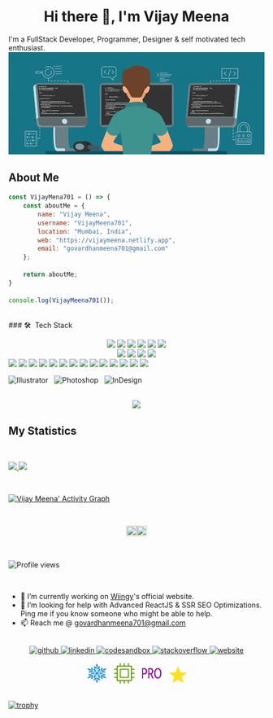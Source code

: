 <h1 align="center">
  <b>Hi there 👋, I'm Vijay Meena </b>
</h1>

I'm a FullStack Developer, Programmer, Designer & self motivated tech enthusiast.
![Banner.](https://github.com/VijayMeena701/VijayMeena701/raw/master/assets/software-developer.webp)
## About Me
```javascript
const VijayMena701 = () => {
	const aboutMe = {
    	name: "Vijay Meena",
        username: "VijayMeena701",
        location: "Mumbai, India",
        web: "https://vijaymeena.netlify.app",
        email: "govardhanmeena701@gmail.com"
	};
    
    return aboutMe;
}

console.log(VijayMeena701());
```
<br />
### 🛠 &nbsp;Tech Stack

<p>
<div align="center">
  <img src="https://img.shields.io/badge/-Python-306998?style=for-the-badge&logo=python&labelColor=282828">
  <img src="https://img.shields.io/badge/-C_Language-165CAA?style=for-the-badge&logo=C&labelColor=282828">
  <img src="https://img.shields.io/badge/-C%2B%2B-afabff?style=for-the-badge&logo=C%2B%2B&logoColor=A899dd&labelColor=282828">
  <img src="https://img.shields.io/badge/-HTML-e34c26?style=for-the-badge&logo=html5&logoColor=f06529&labelColor=282828">
  <img src="https://img.shields.io/badge/-CSS-3c99dc?style=for-the-badge&logo=css3&logoColor=55d3fa&labelColor=282828">
  <img src="https://img.shields.io/badge/-JavaScript-cc9900?style=for-the-badge&logo=javascript&logoColor=ffcc00&labelColor=282828">
</div>
<div align="center">
  <img src="https://img.shields.io/badge/-React-1c2c4c?style=for-the-badge&logo=react&logoColor=7cc5d9&labelColor=282828">
  <img src="https://img.shields.io/badge/-Svelte-ff5b25?style=for-the-badge&logo=svelte&labelColor=282828">
  <img src="https://img.shields.io/badge/-Node_JS-3cb73a?style=for-the-badge&logo=node.js&labelColor=282828">
  <img src="https://img.shields.io/badge/-Django-092E20?style=for-the-badge&logo=django&&logoColor=092e20&labelColor=828282">
</div>
<div>
  <img src="https://img.shields.io/badge/-Flask-828282?style=for-the-badge&logo=flask&labelColor=282828">
  <img src="https://img.shields.io/badge/-Material_UI-2196f3?style=for-the-badge&logo=mui&labelColor=282828">
  <img src="https://img.shields.io/badge/-Firebase-FFA611?style=for-the-badge&logo=firebase&labelColor=282828">
  <img src="https://img.shields.io/badge/-Redux-764ABC?style=for-the-badge&logo=redux&logoColor=764abc&labelColor=282828">
  <img src="https://img.shields.io/badge/-Mongo_DB-3FA037?style=for-the-badge&logo=mongodb&labelColor=282828">
  <img src="https://img.shields.io/badge/-My_SQL-0075Bf?style=for-the-badge&logo=mysql&labelColor=c2aa11">
  <img src="https://img.shields.io/badge/-Postgre_SQL-00539f?style=for-the-badge&logo=postgresql&labelColor=282828">
  <img src="https://img.shields.io/badge/-Styled_components-DB7093?style=for-the-badge&logo=styled-components&labelColor=282828">
  <img src="https://img.shields.io/badge/-Tailwind_CSS-4DC0B5?style=for-the-badge&logo=tailwind-css&labelColor=282828">
  <img src="https://img.shields.io/badge/-Bootstrap-553C7B?style=for-the-badge&logo=bootstrap&labelColor=282828">
  <img src="https://img.shields.io/badge/-Git-F1502F?style=for-the-badge&logo=git&labelColor=282828">
  <img src="https://img.shields.io/badge/-Github-282828?style=for-the-badge&logo=github&labelColor=282828">
  <img src="https://img.shields.io/badge/-Markdown-282828?style=for-the-badge&logo=markdown&labelColor=282828">
  <img src="https://img.shields.io/badge/-Markdown-0078D7?style=for-the-badge&logo=visual-studio-code&logoColor=0078D7&labelColor=282828">
</div>
</p>

![Illustrator](https://img.shields.io/badge/-Illustrator-05122A?style=flat&logo=adobe-illustrator)&nbsp;&nbsp;&nbsp;![Photoshop](https://img.shields.io/badge/-Photoshop-05122A?style=flat&logo=adobe-photoshop)&nbsp;&nbsp;&nbsp;![InDesign](https://img.shields.io/badge/-InDesign-05122A?style=flat&logo=adobe-indesign)

<br />
<div align="center">
  <a href="https://open.spotify.com/user/avkncc79dl8crqsqa6pr8hcnp">
    <img src="https://readme-spotify-tingz.vercel.app/api/now-playing">
  </a>
</div>

## My Statistics
<br/>
<p align="left">
  <a href="https://vijaymeena.netlify.app/">
  <img width="49.5%" src="https://github-readme-stats.vercel.app/api?username=VijayMeena701&show_icons=true&theme=gruvbox&count_private=true&hide_border=true" />
    <img width="49.5%" src="https://github-readme-streak-stats.herokuapp.com/?user=VijayMeena701&theme=gruvbox&hide_border=true" />
  </a>
</p>
<br/>

[![Vijay Meena' Activity Graph](https://activity-graph.herokuapp.com/graph?username=VijayMeena701&custom_title=Vijay%20Meena's%20Contribution%20Graph&theme=gruvbox&bg_color=282828&hide_border=true&line=d1a01f&point=c58545)](https://vijaymeena.netlify.app)

<br/>
<p align="center" style="display:flex;justify-content:center;align-items:center;">
  <a href="https://github.com/VijayMeena701/github-readme-stats">
  <img width="99%" height="20%" src="https://github-readme-stats.vercel.app/api/top-langs/?username=VijayMeena701&show_icons=true&theme=gruvbox&count_private=true&hide_border=true" />
  </a>
  <a href="https://github.com/VijayMeena701/github-readme-stats">
    <img width="98%" height="100%" src="https://github-readme-streak-stats.herokuapp.com/?user=VijayMeena701&count_private=true&theme=gruvbox&hide_border=true" />
  </a>
</p>
<br/>

![Profile views](https://gpvc.arturio.dev/VijayMeena701)  

<br/>

- 🔭 I’m currently working on [Wiingy](https://www.wiingy.com/)'s official website.
- 🤔 I’m looking for help with Advanced ReactJS & SSR SEO Optimizations. Ping me if you know someone who might be able to help.
- 📫 Reach me @ govardhanmeena701@gmail.com 

<br/>
<div align="center">
	<a href="https://github.com/VijayMeena701">
    	<img src='https://cdn.jsdelivr.net/npm/simple-icons@3.0.1/icons/github.svg' alt='github' height='40'>
    </a>
	<a href="https://www.linkedin.com/in/vijaymeena701/">
    	<img src='https://cdn.jsdelivr.net/npm/simple-icons@3.0.1/icons/linkedin.svg' alt='linkedin' height='40'>
    </a>
	<a href="https://codesandbox.io/u/VijayMeena701/">
    	<img src='https://cdn.jsdelivr.net/npm/simple-icons@3.0.1/icons/codesandbox.svg' alt='codesandbox' height='40'>
    </a>
	<a href="https://stackoverflow.com/users/12851249">
    	<img src='https://cdn.jsdelivr.net/npm/simple-icons@3.0.1/icons/stackoverflow.svg' alt='stackoverflow' height='40'>
    </a>
	<a href="https://vijaymeena.netlify.com/">
    	<img src='https://cdn.jsdelivr.net/npm/simple-icons@3.0.1/icons/icloud.svg' alt='website' height='40'>
    </a>
</div>

<br />

<div align="center">
	<a href='https://archiveprogram.github.com/'><img src='https://raw.githubusercontent.com/acervenky/animated-github-badges/master/assets/acbadge.gif' width='40' height='40'></a> <a href='https://docs.github.com/en/developers'><img src='https://raw.githubusercontent.com/acervenky/animated-github-badges/master/assets/devbadge.gif' width='40' height='40'></a> <a href='https://github.com/pricing'><img src='https://raw.githubusercontent.com/acervenky/animated-github-badges/master/assets/pro.gif' width='40' height='40'></a> <a href='https://stars.github.com/'><img src='https://raw.githubusercontent.com/acervenky/animated-github-badges/master/assets/starbadge.gif' width='35' height='35'></a>
</div>

<br/>

[![trophy](https://github-profile-trophy.vercel.app/?username=VijayMeena701)](https://github.com/ryo-ma/github-profile-trophy)
